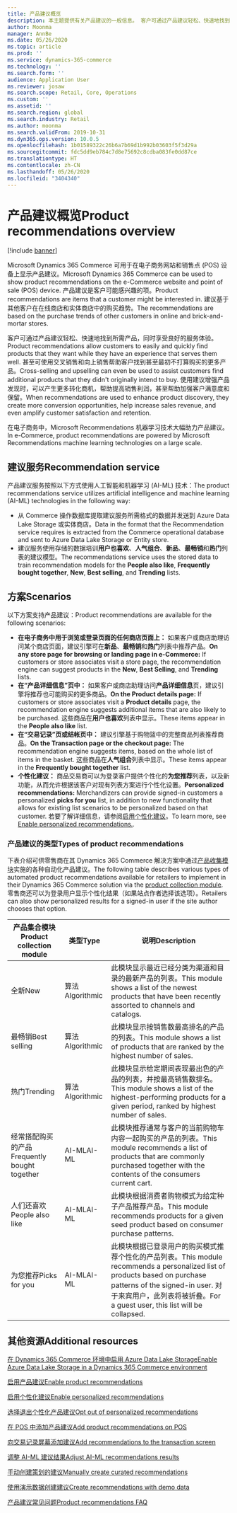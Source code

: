 ```yaml
---
title: 产品建议概览
description: 本主题提供有关产品建议的一般信息。 客户可通过产品建议轻松、快速地找到所需产品，甚至找到最初不打算购买的产品。
author: Moonma
manager: AnnBe
ms.date: 05/26/2020
ms.topic: article
ms.prod: ''
ms.service: dynamics-365-commerce
ms.technology: ''
ms.search.form: ''
audience: Application User
ms.reviewer: josaw
ms.search.scope: Retail, Core, Operations
ms.custom: ''
ms.assetid: ''
ms.search.region: global
ms.search.industry: Retail
ms.author: moonma
ms.search.validFrom: 2019-10-31
ms.dyn365.ops.version: 10.0.5
ms.openlocfilehash: 1b01589322c26b6a7b69d1b992b03603f5f3d29a
ms.sourcegitcommit: fdc5dd9eb784c7d8e75692c8cdba083fe0dd87ce
ms.translationtype: HT
ms.contentlocale: zh-CN
ms.lasthandoff: 05/26/2020
ms.locfileid: "3404340"
---
```

# <a name="product-recommendations-overview"></a><span data-ttu-id="d9ced-104">产品建议概览</span><span class="sxs-lookup"><span data-stu-id="d9ced-104">Product recommendations overview</span></span>

[!include [banner](includes/banner.md)]

<span data-ttu-id="d9ced-105">Microsoft Dynamics 365 Commerce 可用于在电子商务网站和销售点 (POS) 设备上显示产品建议。</span><span class="sxs-lookup"><span data-stu-id="d9ced-105">Microsoft Dynamics 365 Commerce can be used to show product recommendations on the e-Commerce website and point of sale (POS) device.</span></span> <span data-ttu-id="d9ced-106">产品建议是客户可能感兴趣的项。</span><span class="sxs-lookup"><span data-stu-id="d9ced-106">Product recommendations are items that a customer might be interested in.</span></span> <span data-ttu-id="d9ced-107">建议基于其他客户在在线商店和实体商店中的购买趋势。</span><span class="sxs-lookup"><span data-stu-id="d9ced-107">The recommendations are based on the purchase trends of other customers in online and brick-and-mortar stores.</span></span>

<span data-ttu-id="d9ced-108">客户可通过产品建议轻松、快速地找到所需产品，同时享受良好的服务体验。</span><span class="sxs-lookup"><span data-stu-id="d9ced-108">Product recommendations allow customers to easily and quickly find products that they want while they have an experience that serves them well.</span></span> <span data-ttu-id="d9ced-109">甚至可使用交叉销售和向上销售帮助客户找到甚至最初不打算购买的更多产品。</span><span class="sxs-lookup"><span data-stu-id="d9ced-109">Cross-selling and upselling can even be used to assist customers find additional products that they didn't originally intend to buy.</span></span> <span data-ttu-id="d9ced-110">使用建议增强产品发现时，可以产生更多转化商机，帮助提高销售利润，甚至帮助加强客户满意度和保留。</span><span class="sxs-lookup"><span data-stu-id="d9ced-110">When recommendations are used to enhance product discovery, they create more conversion opportunities, help increase sales revenue, and even amplify customer satisfaction and retention.</span></span>

<span data-ttu-id="d9ced-111">在电子商务中，Microsoft Recommendations 机器学习技术大幅助力产品建议。</span><span class="sxs-lookup"><span data-stu-id="d9ced-111">In e-Commerce, product recommendations are powered by Microsoft Recommendations machine learning technologies on a large scale.</span></span>

## <a name="recommendation-service"></a><span data-ttu-id="d9ced-112">建议服务</span><span class="sxs-lookup"><span data-stu-id="d9ced-112">Recommendation service</span></span>

<span data-ttu-id="d9ced-113">产品建议服务按照以下方式使用人工智能和机器学习 (AI-ML) 技术：</span><span class="sxs-lookup"><span data-stu-id="d9ced-113">The product recommendations service utilizes artificial intelligence and machine learning (AI-ML) technologies in the following way:</span></span>

- <span data-ttu-id="d9ced-114">从 Commerce 操作数据库提取建议服务所需格式的数据并发送到 Azure Data Lake Storage 或实体商店。</span><span class="sxs-lookup"><span data-stu-id="d9ced-114">Data in the format that the Recommendation service requires is extracted from the Commerce operational database and sent to Azure Data Lake Storage or Entity store.</span></span>
- <span data-ttu-id="d9ced-115">建议服务使用存储的数据培训**用户也喜欢**、**人气组合**、**新品**、**最畅销**和**热门**列表的建议模型。</span><span class="sxs-lookup"><span data-stu-id="d9ced-115">The recommendations service uses the stored data to train recommendation models for the **People also like**, **Frequently bought together**, **New**, **Best selling**, and **Trending** lists.</span></span>

## <a name="scenarios"></a><span data-ttu-id="d9ced-116">方案</span><span class="sxs-lookup"><span data-stu-id="d9ced-116">Scenarios</span></span>

<span data-ttu-id="d9ced-117">以下方案支持产品建议：</span><span class="sxs-lookup"><span data-stu-id="d9ced-117">Product recommendations are available for the following scenarios:</span></span>

- <span data-ttu-id="d9ced-118">**在电子商务中用于浏览或登录页面的任何商店页面上：** 如果客户或商店助理访问某个商店页面，建议引擎可在**新品**、**最畅销**和**热门**列表中推荐产品。</span><span class="sxs-lookup"><span data-stu-id="d9ced-118">**On any store page for browsing or landing page in e-Commerce:** If customers or store associates visit a store page, the recommendation engine can suggest products in the **New**, **Best Selling**, and **Trending** lists.</span></span>
- <span data-ttu-id="d9ced-119">**在“产品详细信息”页中：** 如果客户或商店助理访问**产品详细信息**页，建议引擎将推荐也可能购买的更多商品。</span><span class="sxs-lookup"><span data-stu-id="d9ced-119">**On the Product details page:** If customers or store associates visit a **Product details** page, the recommendation engine suggests additional items that are also likely to be purchased.</span></span> <span data-ttu-id="d9ced-120">这些商品在**用户也喜欢**列表中显示。</span><span class="sxs-lookup"><span data-stu-id="d9ced-120">These items appear in the **People also like** list.</span></span>
- <span data-ttu-id="d9ced-121">**在“交易记录”页或结帐页中：** 建议引擎基于购物篮中的完整商品列表推荐商品。</span><span class="sxs-lookup"><span data-stu-id="d9ced-121">**On the Transaction page or the checkout page:** The recommendation engine suggests items, based on the whole list of items in the basket.</span></span> <span data-ttu-id="d9ced-122">这些商品在**人气组合**列表中显示。</span><span class="sxs-lookup"><span data-stu-id="d9ced-122">These items appear in the **Frequently bought together** list.</span></span>
- <span data-ttu-id="d9ced-123">**个性化建议：** 商品交易商可以为登录客户提供个性化的**为您推荐**列表，以及新功能，从而允许根据该客户对现有列表方案进行个性化设置。</span><span class="sxs-lookup"><span data-stu-id="d9ced-123">**Personalized recommendations:** Merchandizers can provide signed-in customers a personalized **picks for you** list, in addition to new functionality that allows for existing list scenarios to be personalized based on that customer.</span></span> <span data-ttu-id="d9ced-124">若要了解详细信息，请参阅[启用个性化建议](personalized-recommendations.md)。</span><span class="sxs-lookup"><span data-stu-id="d9ced-124">To learn more, see [Enable personalized recommendations.](personalized-recommendations.md).</span></span>

### <a name="types-of-product-recommendations"></a><span data-ttu-id="d9ced-125">产品建议的类型</span><span class="sxs-lookup"><span data-stu-id="d9ced-125">Types of product recommendations</span></span>

<span data-ttu-id="d9ced-126">下表介绍可供零售商在其 Dynamics 365 Commerce 解决方案中通过[产品收集模块](product-collection-module-overview.md)实施的各种自动化产品建议。</span><span class="sxs-lookup"><span data-stu-id="d9ced-126">The following table describes various types of automated product recommendations available for retailers to implement in their Dynamics 365 Commerce solution via the [product collection module](product-collection-module-overview.md).</span></span> <span data-ttu-id="d9ced-127">零售商还可以为登录用户显示个性化结果（如果站点作者选择该选项）。</span><span class="sxs-lookup"><span data-stu-id="d9ced-127">Retailers can also show personalized results for a signed-in user if the site author chooses that option.</span></span>

| <span data-ttu-id="d9ced-128">产品集合模块</span><span class="sxs-lookup"><span data-stu-id="d9ced-128">Product collection module</span></span>  | <span data-ttu-id="d9ced-129">类型</span><span class="sxs-lookup"><span data-stu-id="d9ced-129">Type</span></span> | <span data-ttu-id="d9ced-130">说明</span><span class="sxs-lookup"><span data-stu-id="d9ced-130">Description</span></span> |
|----------------------------|------|-------------|
| <span data-ttu-id="d9ced-131">全新</span><span class="sxs-lookup"><span data-stu-id="d9ced-131">New</span></span>                        | <span data-ttu-id="d9ced-132">算法</span><span class="sxs-lookup"><span data-stu-id="d9ced-132">Algorithmic</span></span> | <span data-ttu-id="d9ced-133">此模块显示最近已经分类为渠道和目录的最新产品的列表。</span><span class="sxs-lookup"><span data-stu-id="d9ced-133">This module shows a list of the newest products that have been recently assorted to channels and catalogs.</span></span> |
| <span data-ttu-id="d9ced-134">最畅销</span><span class="sxs-lookup"><span data-stu-id="d9ced-134">Best selling</span></span>               | <span data-ttu-id="d9ced-135">算法</span><span class="sxs-lookup"><span data-stu-id="d9ced-135">Algorithmic</span></span> | <span data-ttu-id="d9ced-136">此模块显示按销售数最高排名的产品的列表。</span><span class="sxs-lookup"><span data-stu-id="d9ced-136">This module shows a list of products that are ranked by the highest number of sales.</span></span> |
| <span data-ttu-id="d9ced-137">热门</span><span class="sxs-lookup"><span data-stu-id="d9ced-137">Trending</span></span>                   | <span data-ttu-id="d9ced-138">算法</span><span class="sxs-lookup"><span data-stu-id="d9ced-138">Algorithmic</span></span> | <span data-ttu-id="d9ced-139">此模块显示给定期间表现最出色的产品的列表，并按最高销售数排名。</span><span class="sxs-lookup"><span data-stu-id="d9ced-139">This module shows a list of the highest-performing products for a given period, ranked by highest number of sales.</span></span>  |
| <span data-ttu-id="d9ced-140">经常搭配购买的产品</span><span class="sxs-lookup"><span data-stu-id="d9ced-140">Frequently bought together</span></span> | <span data-ttu-id="d9ced-141">AI-ML</span><span class="sxs-lookup"><span data-stu-id="d9ced-141">AI-ML</span></span> | <span data-ttu-id="d9ced-142">此模块推荐通常与客户的当前购物车内容一起购买的产品的列表。</span><span class="sxs-lookup"><span data-stu-id="d9ced-142">This module recommends a list of products that are commonly purchased together with the contents of the consumers current cart.</span></span> |
| <span data-ttu-id="d9ced-143">人们还喜欢</span><span class="sxs-lookup"><span data-stu-id="d9ced-143">People also like</span></span>           | <span data-ttu-id="d9ced-144">AI-ML</span><span class="sxs-lookup"><span data-stu-id="d9ced-144">AI-ML</span></span> | <span data-ttu-id="d9ced-145">此模块根据消费者购物模式为给定种子产品推荐产品。</span><span class="sxs-lookup"><span data-stu-id="d9ced-145">This module recommends products for a given seed product based on consumer purchase patterns.</span></span> |
| <span data-ttu-id="d9ced-146">为您推荐</span><span class="sxs-lookup"><span data-stu-id="d9ced-146">Picks for you</span></span>              | <span data-ttu-id="d9ced-147">AI-ML</span><span class="sxs-lookup"><span data-stu-id="d9ced-147">AI-ML</span></span> | <span data-ttu-id="d9ced-148">此模块根据已登录用户的购买模式推荐个性化的产品列表。</span><span class="sxs-lookup"><span data-stu-id="d9ced-148">This module recommends a personalized list of products based on purchase patterns of the signed-in user.</span></span> <span data-ttu-id="d9ced-149">对于来宾用户，此列表将被折叠。</span><span class="sxs-lookup"><span data-stu-id="d9ced-149">For a guest user, this list will be collapsed.</span></span> |

## <a name="additional-resources"></a><span data-ttu-id="d9ced-150">其他资源</span><span class="sxs-lookup"><span data-stu-id="d9ced-150">Additional resources</span></span>

[<span data-ttu-id="d9ced-151">在 Dynamics 365 Commerce 环境中启用 Azure Data Lake Storage</span><span class="sxs-lookup"><span data-stu-id="d9ced-151">Enable Azure Data Lake Storage in a Dynamics 365 Commerce environment</span></span>](enable-adls-environment.md)

[<span data-ttu-id="d9ced-152">启用产品建议</span><span class="sxs-lookup"><span data-stu-id="d9ced-152">Enable product recommendations</span></span>](enable-product-recommendations.md)

[<span data-ttu-id="d9ced-153">启用个性化建议</span><span class="sxs-lookup"><span data-stu-id="d9ced-153">Enable personalized recommendations</span></span>](personalized-recommendations.md)

[<span data-ttu-id="d9ced-154">选择退出个性化产品建议</span><span class="sxs-lookup"><span data-stu-id="d9ced-154">Opt out of personalized recommendations</span></span>](personalization-gdpr.md)

[<span data-ttu-id="d9ced-155">在 POS 中添加产品建议</span><span class="sxs-lookup"><span data-stu-id="d9ced-155">Add product recommendations on POS</span></span>](product.md)

[<span data-ttu-id="d9ced-156">向交易记录屏幕添加建议</span><span class="sxs-lookup"><span data-stu-id="d9ced-156">Add recommendations to the transaction screen</span></span>](add-recommendations-control-pos-screen.md)

[<span data-ttu-id="d9ced-157">调整 AI-ML 建议结果</span><span class="sxs-lookup"><span data-stu-id="d9ced-157">Adjust AI-ML recommendations results</span></span>](modify-product-recommendation-results.md)

[<span data-ttu-id="d9ced-158">手动创建策划的建议</span><span class="sxs-lookup"><span data-stu-id="d9ced-158">Manually create curated recommendations</span></span>](create-editorial-recommendation-lists.md)

[<span data-ttu-id="d9ced-159">使用演示数据创建建议</span><span class="sxs-lookup"><span data-stu-id="d9ced-159">Create recommendations with demo data</span></span>](product-recommendations-demo-data.md)

[<span data-ttu-id="d9ced-160">产品建议常见问题</span><span class="sxs-lookup"><span data-stu-id="d9ced-160">Product recommendations FAQ</span></span>](faq-recommendations.md)
